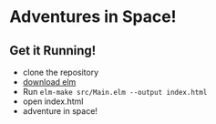 # Adventures in Space!

## Get it Running!

 * clone the repository
 * [download elm](https://guide.elm-lang.org/get_started.html)
 * Run `elm-make src/Main.elm --output index.html`
 * open index.html
 * adventure in space!


